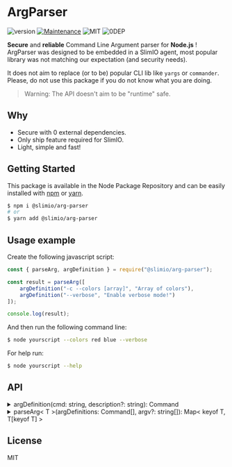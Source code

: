 # ArgParser
![version](https://img.shields.io/badge/dynamic/json.svg?url=https://raw.githubusercontent.com/SlimIO/ArgParser/master/package.json?token=AOgWw3vrgQuu-U4fz1c7yYZyc7XJPNtrks5catjdwA%3D%3D&query=$.version&label=Version)
[![Maintenance](https://img.shields.io/badge/Maintained%3F-yes-green.svg)](https://github.com/SlimIO/ArgParser/commit-activity)
![MIT](https://img.shields.io/github/license/mashape/apistatus.svg)
![0DEP](https://img.shields.io/badge/Dependencies-0-yellow.svg)

**Secure** and **reliable** Command Line Argument parser for **Node.js** ! ArgParser was designed to be embedded in a SlimIO agent, most popular library was not matching our expectation (and security needs).

It does not aim to replace (or to be) popular CLI lib like `yargs` or `commander`. Please, do not use this package if you do not know what you are doing.

> Warning: The API doesn't aim to be "runtime" safe.

## Why

- Secure with 0 external dependencies.
- Only ship feature required for SlimIO.
- Light, simple and fast!

## Getting Started

This package is available in the Node Package Repository and can be easily installed with [npm](https://docs.npmjs.com/getting-started/what-is-npm) or [yarn](https://yarnpkg.com).

```bash
$ npm i @slimio/arg-parser
# or
$ yarn add @slimio/arg-parser
```

## Usage example

Create the following javascript script:
```js
const { parseArg, argDefinition } = require("@slimio/arg-parser");

const result = parseArg([
    argDefinition("-c --colors [array]", "Array of colors"),
    argDefinition("--verbose", "Enable verbose mode!")
]);

console.log(result);
```

And then run the following command line:
```bash
$ node yourscript --colors red blue --verbose
```

For help run:
```bash
$ node yourscript --help
```

## API
<details>
    <summary>argDefinition(cmd: string, description?: string): Command</summary>
    <br>
    Generate a new Command definition. cmd argument is a string pattern that will be matched against the following regex:
```js
/^(-{1}(?<shortcut>[a-z]){1})?\s?(-{2}(?<name>[a-z]+)){1}\s?(\[(?<type>number|string|array)(=(?<defaultVal>.*))?\])?$/;
```

Take a look at the root directory `example` for more examples of how to use addCommand !
```js
const { parseArg, argDefinition } = require("@slimio/arg-parser");

const result = parseArg([
    argDefinition("--verbose", "Enable verbose mode!"),
    argDefinition("-a --autoreload [number=500]", "Configuration Autoreload delay in number")
]);
```
A command is described as follow on TypeScript:
```ts
interface Command {
    name: string;
    type: string;
    description: string;
    shortcut?: string;
    defaultVal?: number | string | boolean | any[];
}
```
Feel free to redefine the wrapper as you want !
</details>


<details>
    <summary>parseArg< T >(argDefinitions: Command[], argv?: string[]): Map< keyof T, T[keyof T] ></summary>
    <br>
    Parse Argv (or any input `string[]`). Return a ECMAScript6 Map Object.

    ```js
    const { parseArg, argDefinition } = require("@slimio/arg-parser");

    const argv = parseArg([
        argDefinition("--level [number=1]")
    ], ["--level", "10"]);
    console.log(argv.get("level"));
    ```
</details>

## License
MIT

